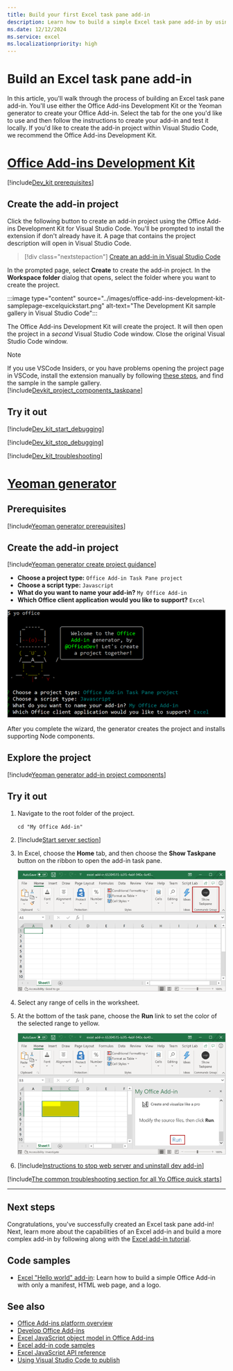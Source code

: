 ```yaml
---
title: Build your first Excel task pane add-in
description: Learn how to build a simple Excel task pane add-in by using the Office JS API and the Yo Office tool.
ms.date: 12/12/2024
ms.service: excel
ms.localizationpriority: high
---
```


# Build an Excel task pane add-in

In this article, you'll walk through the process of building an Excel task pane add-in. You'll use either the Office Add-ins Development Kit or the Yeoman generator to create your Office Add-in. Select the tab for the one you'd like to use and then follow the instructions to create your add-in and test it locally. If you'd like to create the add-in project within Visual Studio Code, we recommend the Office Add-ins Development Kit.

# [Office Add-ins Development Kit](#tab/devkit)

[!include[Dev_kit prerequisites](../includes/dev-kit-prerequisites.md)]

## Create the add-in project

Click the following button to create an add-in project using the Office Add-ins Development Kit for Visual Studio Code. You'll be prompted to install the extension if don't already have it. A page that contains the project description will open in Visual Studio Code.

> [!div class="nextstepaction"]
> [Create an add-in in Visual Studio Code](vscode://msoffice.microsoft-office-add-in-debugger/open-specific-sample?sample-id=excel-get-started-with-dev-kit)

In the prompted page, select **Create** to create the add-in project. In the **Workspace folder** dialog that opens, select the folder where you want to create the project. 

:::image type="content" source="../images/office-add-ins-development-kit-samplepage-excelquickstart.png" alt-text="The Development Kit sample gallery in Visual Studio Code":::

The Office Add-ins Development Kit will create the project. It will then open the project in a *second* Visual Studio Code window. Close the original Visual Studio Code window.

> [!NOTE]
> If you use VSCode Insiders, or you have problems opening the project page in VSCode, install the extension manually by following [these steps](../develop/development-kit-overview.md?tabs=vscode), and find the sample in the sample gallery.
[!include[Devkit_project_components_taskpane](../includes/devkit-project-components-taskpane.md)]

## Try it out

[!include[Dev_kit_start_debugging](../includes/dev-kit-start-debugging.md)]

[!include[Dev_kit_stop_debugging](../includes/dev-kit-stop-debugging.md)]

[!include[Dev_kit_troubleshooting](../includes/dev-kit-troubleshooting.md)]

# [Yeoman generator](#tab/yeoman)

## Prerequisites

[!include[Yeoman generator prerequisites](../includes/quickstart-yo-prerequisites.md)]

## Create the add-in project

[!include[Yeoman generator create project guidance](../includes/yo-office-command-guidance.md)]

- **Choose a project type:** `Office Add-in Task Pane project`
- **Choose a script type:** `Javascript`
- **What do you want to name your add-in?** `My Office Add-in`
- **Which Office client application would you like to support?** `Excel`

![The Yeoman Generator for Office Add-ins command line interface.](../images/yo-office-excel.png)

After you complete the wizard, the generator creates the project and installs supporting Node components.

## Explore the project

[!include[Yeoman generator add-in project components](../includes/yo-task-pane-project-components-js.md)]

## Try it out

1. Navigate to the root folder of the project.

    ```command&nbsp;line
    cd "My Office Add-in"
    ```

1. [!include[Start server section](../includes/quickstart-yo-start-server-excel.md)]

1. In Excel, choose the **Home** tab, and then choose the **Show Taskpane** button on the ribbon to open the add-in task pane.

    ![The Excel Home menu, with the Show Taskpane button highlighted.](../images/excel-quickstart-addin-3b.png)

1. Select any range of cells in the worksheet.

1. At the bottom of the task pane, choose the **Run** link to set the color of the selected range to yellow.

    ![The add-in task pane open in Excel, with the Run button highlighted in the add-in task pane.](../images/excel-quickstart-addin-3c.png)

1. [!include[Instructions to stop web server and uninstall dev add-in](../includes/stop-uninstall-dev-add-in.md)]

[!include[The common troubleshooting section for all Yo Office quick starts](../includes/quickstart-troubleshooting-yo.md)]

---

## Next steps

Congratulations, you've successfully created an Excel task pane add-in! Next, learn more about the capabilities of an Excel add-in and build a more complex add-in by following along with the [Excel add-in tutorial](../tutorials/excel-tutorial.md).

## Code samples

- [Excel "Hello world" add-in](https://github.com/OfficeDev/Office-Add-in-samples/tree/main/Samples/hello-world/excel-hello-world): Learn how to build a simple Office Add-in with only a manifest, HTML web page, and a logo.

## See also

- [Office Add-ins platform overview](../overview/office-add-ins.md)
- [Develop Office Add-ins](../develop/develop-overview.md)
- [Excel JavaScript object model in Office Add-ins](../excel/excel-add-ins-core-concepts.md)
- [Excel add-in code samples](https://developer.microsoft.com/microsoft-365/gallery/?filterBy=Excel,Samples)
- [Excel JavaScript API reference](../reference/overview/excel-add-ins-reference-overview.md)
- [Using Visual Studio Code to publish](../publish/publish-add-in-vs-code.md#using-visual-studio-code-to-publish)
